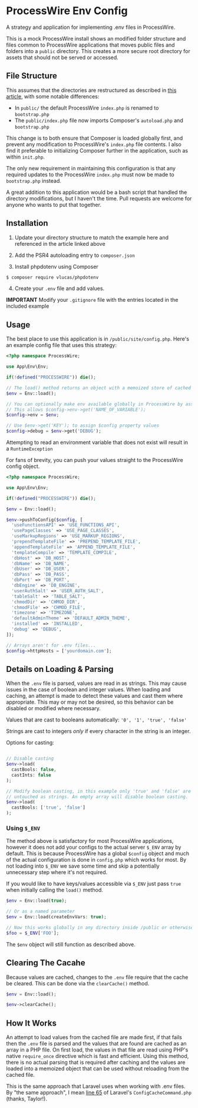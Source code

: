 # ProcessWire Env Config
A strategy and application for implementing .env files in ProcessWire.

This is a mock ProcessWire install shows an modified folder structure and files common to ProcessWire applications that moves public files and folders into a `public` directory. This creates a more secure root directory for assets that should not be served or accessed.

## File Structure
This assumes that the directories are restructured as described in [this article](https://processwire.dev/integrate-composer-with-processwire/#recommended-directory-structure-for-processwire-projects-with-composer), with some notable differences:

- In `public/` the default ProcessWire `index.php` is renamed to `bootstrap.php`
- The `public/index.php` file now imports Composer's `autoload.php` and `bootstrap.php`

This change is to both ensure that Composer is loaded globally first, and prevent any modification to ProcessWire's `index.php` file contents. I also find it preferable to initializing Composer further in the application, such as within `init.php`.

The only new requirement in maintaining this configuration is that any required updates to the ProcessWire `index.php` must now be made to `bootstrap.php` instead.

A great addition to this application would be a bash script that handled the directory modifications, but I haven't the time. Pull requests are welcome for anyone who wants to put that together.

## Installation

1. Update your directory structure to match the example here and referenced in the article linked above

2. Add the PSR4 autoloading entry to `composer.json`

3. Install phpdotenv using Composer

```bash
$ composer require vlucas/phpdotenv
```

4. Create your `.env` file and add values.

**IMPORTANT** Modify your `.gitignore` file with the entries located in the included example

## Usage

The best place to use this application is in `/public/site/config.php`. Here's an example config file that uses this strategy:

```php
<?php namespace ProcessWire;

use App\Env\Env;

if(!defined("PROCESSWIRE")) die();

// The load() method returns an object with a memoized store of cached .env keys and values
$env = Env::load();

// You can optionally make env available globally in ProcessWire by assigning $env to a property
// This allows $config->env->get('NAME_OF_VARIABLE');
$config->env = $env;

// Use $env->get('KEY'); to assign $config property values
$config->debug = $env->get('DEBUG');
````

Attempting to read an environment variable that does not exist will result in a `RuntimeException`

For fans of brevity, you can push your values straight to the ProcessWire config object.

```php
<?php namespace ProcessWire;

use App\Env\Env;

if(!defined("PROCESSWIRE")) die();

$env = Env::load();

$env->pushToConfig($config, [
  'useFunctionsAPI' => 'USE_FUNCTIONS_API',
  'usePageClasses' => 'USE_PAGE_CLASSES',
  'useMarkupRegions' => 'USE_MARKUP_REGIONS',
  'prependTemplateFile' => 'PREPEND_TEMPLATE_FILE',
  'appendTemplateFile' => 'APPEND_TEMPLATE_FILE',
  'templateCompile' => 'TEMPLATE_COMPILE',
  'dbHost' => 'DB_HOST',
  'dbName' => 'DB_NAME',
  'dbUser' => 'DB_USER',
  'dbPass' => 'DB_PASS',
  'dbPort' => 'DB_PORT',
  'dbEngine' => 'DB_ENGINE',
  'userAuthSalt' => 'USER_AUTH_SALT',
  'tableSalt' => 'TABLE_SALT',
  'chmodDir' => 'CHMOD_DIR',
  'chmodFile' => 'CHMOD_FILE',
  'timezone' => 'TIMEZONE',
  'defaultAdminTheme' => 'DEFAULT_ADMIN_THEME',
  'installed' => 'INSTALLED',
  'debug' => 'DEBUG',
]);

// Arrays aren't for .env files...
$config->httpHosts = ['yourdomain.com'];

```

## Details on Loading & Parsing

When the `.env` file is parsed, values are read in as strings. This may cause issues in the case of boolean and integer values. When loading and caching, an attempt is made to detect these values and cast them where appropriate. This may or may not be desired, so this behavior can be disabled or modified where necessary.

Values that are cast to booleans automatically: `'0', '1', 'true', 'false'`

Strings are cast to integers _only_ if every character in the string is an integer.

Options for casting:

```php

// Disable casting
$env->load(
  castBools: false,
  castInts: false
);

// Modify boolean casting, in this example only 'true' and 'false' are cast, '0' and '1' are left
// untouched as strings. An empty array will disable boolean casting.
$env->load(
  castBools: ['true', 'false']
);

```

### Using `$_ENV`

The method above is satisfactory for most ProcessWire applications, however it does not add your configs to the actual server `$_ENV` array by default. This is because ProcessWire has a global `$config` object and much of the actual configuration is done in `config.php` which works for most. By not loading into `$_ENV` we save some time and skip a potentially unnecessary step where it's not required.

If you would like to have keys/values accessible via `$_ENV` just pass `true` when initially calling the `load()` method.

```php
$env = Env::load(true);

// Or as a named parameter
$env = Env::load(createEnvVars: true);

// Now this works globally in any directory inside /public or otherwise
$foo = $_ENV['FOO'];
```

The `$env` object will still function as described above.

## Clearing The Cacahe

Because values are cached, changes to the `.env` file require that the cache be cleared. This can be done via the `clearCache()` method.

```php
$env = Env::load();

$env->clearCache();
```

## How It Works

An attempt to load values from the cached file are made first, if that fails then the `.env` file is parsed and the values that are found are cached as an array in a PHP file. On first load, the values in that file are read using PHP's native `require_once` directive which is fast and efficient. Using this method, there is no actual parsing that is required after caching and the values are loaded into a memoized object that can be used without reloading from the cached file.

This is the same approach that Laravel uses when working with .env files. By "the same approach", I mean [line 65](https://github.com/laravel/framework/blob/e2d55af66635941d931b8e89af17553625c9699d/src/Illuminate/Foundation/Console/ConfigCacheCommand.php#L65) of Laravel's `ConfigCacheCommand.php` (thanks, Taylor!).


